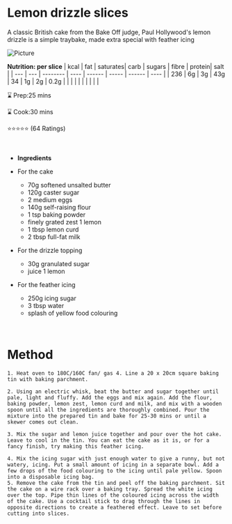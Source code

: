 # **Lemon drizzle slices**
A classic British cake from the Bake Off judge, Paul Hollywood's lemon drizzle is a simple traybake, made extra special with feather icing

![Picture](https://images.immediate.co.uk/production/volatile/sites/30/2020/08/lemon-drizzle-slices-ef377c7.jpg?quality=90&amp;resize=440,400)

**Nutrition: per slice**
| kcal | fat | saturates| carb | sugars | fibre | protein| salt | 
| ---  | --- | -------- | ---- | ------ | ----- | ------ | ---- |
| 236  | 6g  | 3g       | 43g  | 34     | 1g    | 2g     | 0.2g | 
|      |     |          |      |        |       |        |      |

  ⌛  Prep:25 mins

  ⌛ Cook:30 mins

⭐⭐⭐⭐⭐ (64 Ratings)

&nbsp;

* **Ingredients**
* For the cake

    * 70g softened unsalted butter
    * 120g caster sugar
    * 2 medium eggs
    * 140g self-raising flour
    * 1 tsp baking powder
    * finely grated zest 1 lemon
    * 1 tbsp lemon curd
    * 2 tbsp full-fat milk

* For the drizzle topping

    * 30g granulated sugar
    * juice 1 lemon

* For the feather icing

    * 250g icing sugar
    * 3 tbsp water
    * splash of yellow food colouring

&nbsp;

# **Method**

    1. Heat oven to 180C/160C fan/ gas 4. Line a 20 x 20cm square baking tin with baking parchment.
    
    2. Using an electric whisk, beat the butter and sugar together until pale, light and fluffy. Add the eggs and mix again. Add the flour, baking powder, lemon zest, lemon curd and milk, and mix with a wooden spoon until all the ingredients are thoroughly combined. Pour the mixture into the prepared tin and bake for 25-30 mins or until a skewer comes out clean.
    
    3. Mix the sugar and lemon juice together and pour over the hot cake. Leave to cool in the tin. You can eat the cake as it is, or for a fancy finish, try making this feather icing.
    
    4. Mix the icing sugar with just enough water to give a runny, but not watery, icing. Put a small amount of icing in a separate bowl. Add a few drops of the food colouring to the icing until pale yellow. Spoon into a disposable icing bag.
    5. Remove the cake from the tin and peel off the baking parchment. Sit the cake on a wire rack over a baking tray. Spread the white icing over the top. Pipe thin lines of the coloured icing across the width of the cake. Use a cocktail stick to drag through the lines in opposite directions to create a feathered effect. Leave to set before cutting into slices.